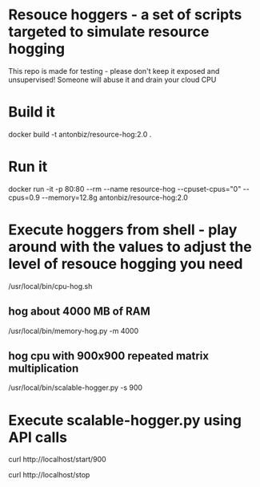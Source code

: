 # Resouce hoggers - a set of scripts targeted to simulate resource hogging

This repo is made for testing - please don't keep it exposed and unsupervised! Someone will abuse it and drain your cloud CPU 

# Build it

docker build -t antonbiz/resource-hog:2.0 .

# Run it

docker run -it -p 80:80 --rm --name resource-hog --cpuset-cpus="0" --cpus=0.9 --memory=12.8g antonbiz/resource-hog:2.0

# Execute hoggers from shell - play around with the values to adjust the level of resouce hogging you need

/usr/local/bin/cpu-hog.sh

## hog about 4000 MB of RAM
/usr/local/bin/memory-hog.py -m 4000 

## hog cpu with 900x900 repeated matrix multiplication
/usr/local/bin/scalable-hogger.py -s 900

# Execute scalable-hogger.py using API calls

curl http://localhost/start/900

curl http://localhost/stop

